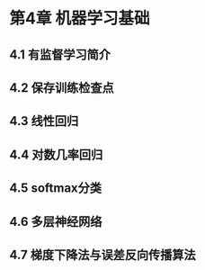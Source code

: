 # 第4章 机器学习基础
## 4.1 有监督学习简介
## 4.2 保存训练检查点
## 4.3 线性回归
## 4.4 对数几率回归
## 4.5 softmax分类
## 4.6 多层神经网络
## 4.7 梯度下降法与误差反向传播算法
